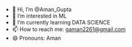 - 👋 Hi, I’m @Aman_Gupta
- 👀 I’m interested in ML
- 🌱 I’m currently learning DATA SCIENCE 
- 📫 How to reach me: gaman2261@gmail.com
- 😄 Pronouns: Aman


<!---
Aman2261/Aman2261 is a ✨ special ✨ repository because its `README.md` (this file) appears on your GitHub profile.
You can click the Preview link to take a look at your changes.
--->

